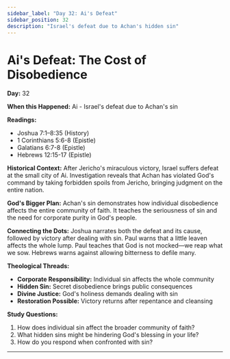```yaml
---
sidebar_label: "Day 32: Ai's Defeat"
sidebar_position: 32
description: "Israel's defeat due to Achan's hidden sin"
---
```


# Ai's Defeat: The Cost of Disobedience

**Day:** 32

**When this Happened:** Ai - Israel's defeat due to Achan's sin

**Readings:**
- Joshua 7:1–8:35 (History)
- 1 Corinthians 5:6-8 (Epistle)
- Galatians 6:7-8 (Epistle)
- Hebrews 12:15-17 (Epistle)

**Historical Context:** After Jericho's miraculous victory, Israel suffers defeat at the small city of Ai. Investigation reveals that Achan has violated God's command by taking forbidden spoils from Jericho, bringing judgment on the entire nation.

**God's Bigger Plan:** Achan's sin demonstrates how individual disobedience affects the entire community of faith. It teaches the seriousness of sin and the need for corporate purity in God's people.

**Connecting the Dots:** Joshua narrates both the defeat and its cause, followed by victory after dealing with sin. Paul warns that a little leaven affects the whole lump. Paul teaches that God is not mocked—we reap what we sow. Hebrews warns against allowing bitterness to defile many.

****Theological Threads:****
- **Corporate Responsibility:** Individual sin affects the whole community
- **Hidden Sin:** Secret disobedience brings public consequences
- **Divine Justice:** God's holiness demands dealing with sin
- **Restoration Possible:** Victory returns after repentance and cleansing

**Study Questions:**
1. How does individual sin affect the broader community of faith?
2. What hidden sins might be hindering God's blessing in your life?
3. How do you respond when confronted with sin?

---